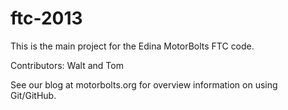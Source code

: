 ftc-2013
========

This is the main project for the Edina MotorBolts FTC code.

Contributors: Walt and Tom

See our blog at motorbolts.org for overview information on using Git/GitHub.
